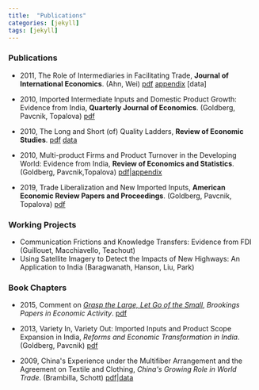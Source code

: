 ```yaml
---
title:  "Publications"
categories: [jekyll]
tags: [jekyll]
---
```


### Publications

- 2011, The Role of Intermediaries in Facilitating Trade, **Journal of International Economics**. (Ahn, Wei)
	[pdf]({{site.baseurl}}/files/jie_RIFT/RIFT.pdf) [appendix]({{site.baseurl}}/files/jie_RIFT/RIFT_appendix.pdf) [data]

- 2010, Imported Intermediate Inputs and Domestic Product Growth: Evidence from India, **Quarterly Journal of Economics**. (Goldberg, Pavcnik, Topalova)
	[pdf]({{site.baseurl}}/files/qje_IIIDPG/IIDPG.pdf)

- 2010, The Long and Short (of) Quality Ladders, **Review of Economic Studies**.
	[pdf]({{site.baseurl}}/files/restud_LSQL/LSQL.pdf) [data]({{site.baseurl}}/files/restud_LSQL/ladders_100113.zip)

- 2010, Multi-product Firms and Product Turnover in the Developing World: Evidence from India, **Review of Economics and Statistics**. (Goldberg, Pavcnik,Topalova)
	[pdf]({{site.baseurl}}/files/restat_MFPTDW/MFPTDW.pdf)|[appendix]({{site.baseurl}}/files/restat_mp/MFPTDW_appendix.pdf)

- 2019, Trade Liberalization and New Imported Inputs, **American Economic Review Papers and Proceedings**. (Goldberg, Pavcnik, Topalova)
	[pdf]({{site.baseurl}}/files/aerpp_TLNII/TLNII.pdf)

### Working Projects
- Communication Frictions and Knowledge Transfers: Evidence from FDI (Guillouet, Macchiavello, Teachout)
- Using Satellite Imagery to Detect the Impacts of New Highways: An Application to India (Baragwanath, Hanson, Liu, Park)


### Book Chapters
- 2015, Comment on [*Grasp the Large, Let Go of the Small*](https://www.nber.org/papers/w21006), *Brookings Papers in Economic Activity*.
	[pdf]({{site.baseurl}}/files/book_HS/CHS.pdf)

- 2013, Variety In, Variety Out: Imported Inputs and Product Scope Expansion in India, *Reforms and Economic Transformation in India*. (Goldberg, Pavcnik)
	[pdf]({{site.baseurl}}/files/book_VIVO/VIVO.pdf)

- 2009, China's Experience under the Multifiber Arrangement and the Agreement on Textile and Clothing, *China's Growing Role in World Trade*. (Brambilla, Schott)
	[pdf]({{site.baseurl}}/files/book_MFA/MFA.pdf)|[data](https://sompks4.github.io/sub_data.html)


